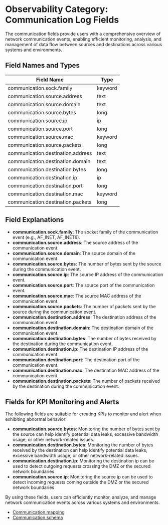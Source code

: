 # Observability Category: Communication Log Fields

The communication fields provide users with a comprehensive overview of network communication events, enabling efficient monitoring, analysis, and management of data flow between sources and destinations across various systems and environments.

## Field Names and Types

| Field Name                   | Type    |
|------------------------------|---------|
| communication.sock.family    | keyword |
| communication.source.address | text    |
| communication.source.domain  | text    |
| communication.source.bytes   | long    |
| communication.source.ip      | ip      |
| communication.source.port    | long    |
| communication.source.mac     | keyword |
| communication.source.packets | long    |
| communication.destination.address | text  |
| communication.destination.domain  | text  |
| communication.destination.bytes   | long  |
| communication.destination.ip      | ip    |
| communication.destination.port    | long  |
| communication.destination.mac     | keyword |
| communication.destination.packets | long  |

## Field Explanations

- **communication.sock.family**: The socket family of the communication event (e.g., AF_INET, AF_INET6).
- **communication.source.address**: The source address of the communication event.
- **communication.source.domain**: The source domain of the communication event.
- **communication.source.bytes**: The number of bytes sent by the source during the communication event.
- **communication.source.ip**: The source IP address of the communication event.
- **communication.source.port**: The source port of the communication event.
- **communication.source.mac**: The source MAC address of the communication event.
- **communication.source.packets**: The number of packets sent by the source during the communication event.
- **communication.destination.address**: The destination address of the communication event.
- **communication.destination.domain**: The destination domain of the communication event.
- **communication.destination.bytes**: The number of bytes received by the destination during the communication event.
- **communication.destination.ip**: The destination IP address of the communication event.
- **communication.destination.port**: The destination port of the communication event.
- **communication.destination.mac**: The destination MAC address of the communication event.
- **communication.destination.packets**: The number of packets received by the destination during the communication event.

## Fields for KPI Monitoring and Alerts

The following fields are suitable for creating KPIs to monitor and alert when exhibiting abnormal behavior:

- **communication.source.bytes**: Monitoring the number of bytes sent by the source can help identify potential data leaks, excessive bandwidth usage, or other network-related issues.
- **communication.destination.bytes**: Monitoring the number of bytes received by the destination can help identify potential data leaks, excessive bandwidth usage, or other network-related issues.
- **communication.destination.ip**: Monitoring the destination ip can be used to detect outgoing requests crossing the DMZ or the secured network boundaries
- **communication.source.ip**: Monitoring the source ip can be used to detect incoming requests coming outside the DMZ or the secured network boundaries

By using these fields, users can efficiently monitor, analyze, and manage network communication events across various systems and environments.


- [Communication.mapping](../../../../src/main/resources/schema/observability/logs/communication.mapping)
- [Communication.schema](../../../../src/main/resources/schema/observability/logs/communication.schema)